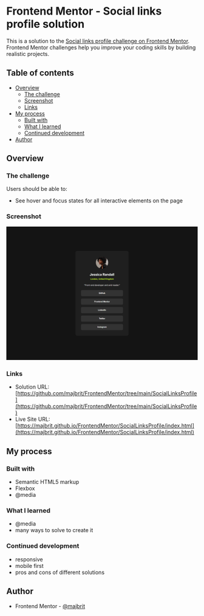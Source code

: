 # Frontend Mentor - Social links profile solution

This is a solution to the [Social links profile challenge on Frontend Mentor](https://www.frontendmentor.io/challenges/social-links-profile-UG32l9m6dQ). Frontend Mentor challenges help you improve your coding skills by building realistic projects. 

## Table of contents

- [Overview](#overview)
  - [The challenge](#the-challenge)
  - [Screenshot](#screenshot)
  - [Links](#links)
- [My process](#my-process)
  - [Built with](#built-with)
  - [What I learned](#what-i-learned)
  - [Continued development](#continued-development)
- [Author](#author)

## Overview

### The challenge

Users should be able to:

- See hover and focus states for all interactive elements on the page

### Screenshot

![](./screenshot.png)


### Links

- Solution URL: [https://github.com/majbrit/FrontendMentor/tree/main/SocialLinksProfile](https://github.com/majbrit/FrontendMentor/tree/main/SocialLinksProfile)
- Live Site URL: [https://majbrit.github.io/FrontendMentor/SocialLinksProfile/index.html](https://majbrit.github.io/FrontendMentor/SocialLinksProfile/index.html)

## My process

### Built with

- Semantic HTML5 markup
- Flexbox
- @media


### What I learned

- @media
- many ways to solve to create it


### Continued development

- responsive
- mobile first
- pros and cons of different solutions


## Author
- Frontend Mentor - [@majbrit](https://www.frontendmentor.io/profile/majbrit)

